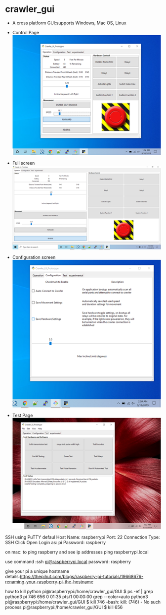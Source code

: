 # crawler_gui
* A cross platform GUI:supports Windows, Mac OS, Linux

* Control Page
![Control Page](https://github.com/mhouse1/crawler_gui/blob/master/Documentation/GUI_View1.PNG)

* Full screen
![Test Page](https://github.com/mhouse1/crawler_gui/blob/master/Documentation/GUI_View2.PNG)

* Configuration screen
![Test Page](https://github.com/mhouse1/crawler_gui/blob/master/Documentation/GUI_View3.PNG)


* Test Page
![Test Page](https://github.com/mhouse1/crawler_gui/blob/master/Documentation/GUI_View4.PNG)


SSH using PuTTY defaul
Host Name: raspberrypi
Port: 22
Connection Type: SSH
Click Open
Login as: pi
Password: raspberry


on mac:
to ping raspberry and see ip addresses
    ping raspberrypi.local

use command :ssh pi@raspberrypi.local
password: raspberry



give your pi a unique hostname
details:https://thepihut.com/blogs/raspberry-pi-tutorials/19668676-renaming-your-raspberry-pi-the-hostname

how to kill python
pi@raspberrypi:/home/crawler_gui/GUI $ ps -ef | grep python3
pi         746   656  0 01:35 pts/1    00:00:00 grep --color=auto python3
pi@raspberrypi:/home/crawler_gui/GUI $ kill 746
-bash: kill: (746) - No such process
pi@raspberrypi:/home/crawler_gui/GUI $ kill 656